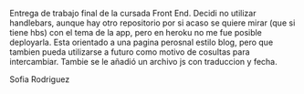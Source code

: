 Entrega de trabajo final de la cursada Front End. Decidi no utilizar handlebars, aunque hay otro repositorio por si acaso se quiere mirar (que si tiene hbs) con el tema de la app, pero en heroku no me fue posible deployarla.
Esta orientado a una pagina perosnal estilo blog, pero que tambien pueda utilizarse a futuro como motivo de cosultas para intercambiar. Tambie se le añadió un archivo js con traduccion y fecha.

Sofia Rodriguez
